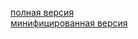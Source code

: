 
[полная версия](https://d3js.org/d3.v7.js)  
[минифицированная версия](https://d3js.org/d3.v7.min.js)

